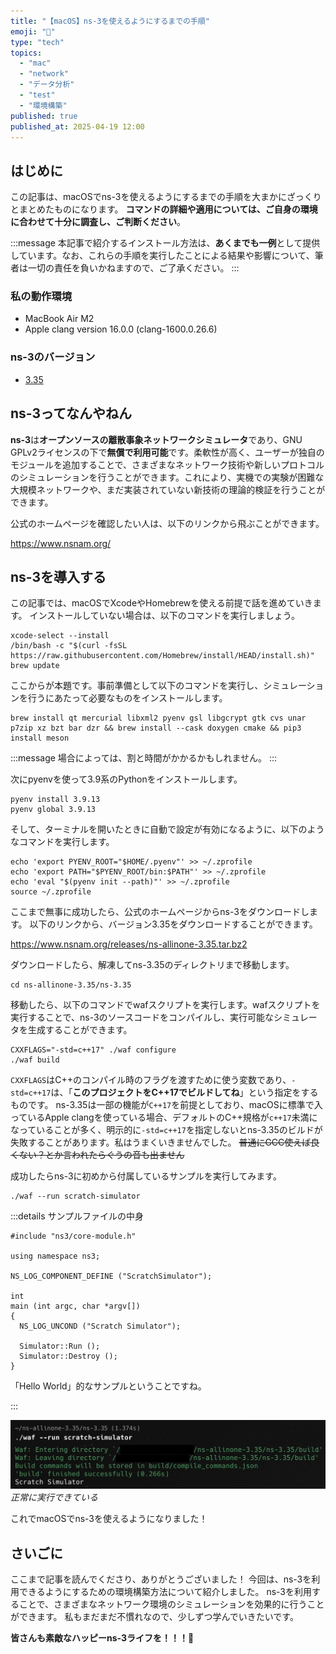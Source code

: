 ```yaml
---
title: "【macOS】ns-3を使えるようにするまでの手順"
emoji: "🛜"
type: "tech"
topics:
  - "mac"
  - "network"
  - "データ分析"
  - "test"
  - "環境構築"
published: true
published_at: 2025-04-19 12:00
---
```


## はじめに

この記事は、macOSでns-3を使えるようにするまでの手順を大まかにざっくりとまとめたものになります。
**コマンドの詳細や適用については、ご自身の環境に合わせて十分に調査し、ご判断ください**。

:::message
本記事で紹介するインストール方法は、**あくまでも一例**として提供しています。なお、これらの手順を実行したことによる結果や影響について、筆者は一切の責任を負いかねますので、ご了承ください。
:::

### 私の動作環境
- MacBook Air M2
- Apple clang version 16.0.0 (clang-1600.0.26.6)

### ns-3のバージョン
- [3.35](https://www.nsnam.org/releases/ns-3-35/)

## ns-3ってなんやねん

**ns-3**は**オープンソースの離散事象ネットワークシミュレータ**であり、GNU GPLv2ライセンスの下で**無償で利用可能**です。柔軟性が高く、ユーザーが独自のモジュールを追加することで、さまざまなネットワーク技術や新しいプロトコルのシミュレーションを行うことができます。これにより、実機での実験が困難な大規模ネットワークや、まだ実装されていない新技術の理論的検証を行うことができます。

公式のホームページを確認したい人は、以下のリンクから飛ぶことができます。

https://www.nsnam.org/

## ns-3を導入する

この記事では、macOSでXcodeやHomebrewを使える前提で話を進めていきます。
インストールしていない場合は、以下のコマンドを実行しましょう。

```
xcode-select --install
/bin/bash -c "$(curl -fsSL https://raw.githubusercontent.com/Homebrew/install/HEAD/install.sh)"
brew update
```

ここからが本題です。事前準備として以下のコマンドを実行し、シミュレーションを行うにあたって必要なものをインストールします。

```
brew install qt mercurial libxml2 pyenv gsl libgcrypt gtk cvs unar p7zip xz bzt bar dzr && brew install --cask doxygen cmake && pip3 install meson
```

:::message
場合によっては、割と時間がかかるかもしれません。
:::

次にpyenvを使って3.9系のPythonをインストールします。

```
pyenv install 3.9.13
pyenv global 3.9.13
```

そして、ターミナルを開いたときに自動で設定が有効になるように、以下のようなコマンドを実行します。

```
echo 'export PYENV_ROOT="$HOME/.pyenv"' >> ~/.zprofile
echo 'export PATH="$PYENV_ROOT/bin:$PATH"' >> ~/.zprofile
echo 'eval "$(pyenv init --path)"' >> ~/.zprofile
source ~/.zprofile
```

ここまで無事に成功したら、公式のホームページからns-3をダウンロードします。
以下のリンクから、バージョン3.35をダウンロードすることができます。

https://www.nsnam.org/releases/ns-allinone-3.35.tar.bz2

ダウンロードしたら、解凍してns-3.35のディレクトリまで移動します。

```
cd ns-allinone-3.35/ns-3.35
```

移動したら、以下のコマンドでwafスクリプトを実行します。wafスクリプトを実行することで、ns-3のソースコードをコンパイルし、実行可能なシミュレータを生成することができます。

```
CXXFLAGS="-std=c++17" ./waf configure
./waf build
```

`CXXFLAGS`はC++のコンパイル時のフラグを渡すために使う変数であり、`-std=c++17`は、「**このプロジェクトをC++17でビルドしてね**」という指定をするものです。
ns-3.35は一部の機能が`C++17`を前提としており、macOSに標準で入っているApple clangを使っている場合、デフォルトのC++規格が`c++17`未満になっていることが多く、明示的に`-std=c++17`を指定しないとns-3.35のビルドが失敗することがあります。私はうまくいきませんでした。
~~普通にGCC使えば良くない？とか言われたらぐうの音も出ません~~

成功したらns-3に初めから付属しているサンプルを実行してみます。

```
./waf --run scratch-simulator
```

:::details サンプルファイルの中身

```cpp:scratch-simulator.cc（実行すると「Scratch Simulator」と表示される）
#include "ns3/core-module.h"

using namespace ns3;

NS_LOG_COMPONENT_DEFINE ("ScratchSimulator");

int 
main (int argc, char *argv[])
{
  NS_LOG_UNCOND ("Scratch Simulator");

  Simulator::Run ();
  Simulator::Destroy ();
}
```

「Hello World」的なサンプルということですね。

:::

![](/images/sankaku28/1.jpg)
*正常に実行できている*

これでmacOSでns-3を使えるようになりました！

## さいごに

ここまで記事を読んでくださり、ありがとうございました！
今回は、ns-3を利用できるようにするための環境構築方法について紹介しました。
ns-3を利用することで、さまざまなネットワーク環境のシミュレーションを効果的に行うことができます。
私もまだまだ不慣れなので、少しずつ学んでいきたいです。

**皆さんも素敵なハッピーns-3ライフを！！！🌸**
